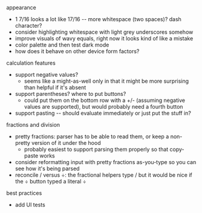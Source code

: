 appearance
- 1 7/16 looks a lot like 17/16 -- more whitespace (two spaces)? dash character?
- consider highlighting whitespace with light grey underscores somehow
- improve visuals of wavy equals, right now it looks kind of like a mistake
- color palette and then test dark mode
- how does it behave on other device form factors?

calculation features
- support negative values?
    - seems like a might-as-well only in that it might be more surprising than helpful if it's absent
- support parentheses? where to put buttons?
    - could put them on the bottom row with a +/- (assuming negative values are supported), but would probably need a fourth button
- support pasting -- should evaluate immediately or just put the stuff in?

fractions and division
- pretty fractions: parser has to be able to read them, or keep a non-pretty version of it under the hood
    - probably easiest to support parsing them properly so that copy-paste works
- consider reformatting input with pretty fractions as-you-type so you can see how it's being parsed
- reconcile / versus ÷: the fractional helpers type / but it would be nice if the ÷ button typed a literal ÷

best practices
- add UI tests
